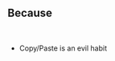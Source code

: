 ## Because

<br/>

<span class="block">
<ul>
    <li>Copy/Paste is an evil habit</li>
</ul>
</span>


<!-- Note
- Comment retirer l'effet de fondu entre les 3 slides de response
--> 